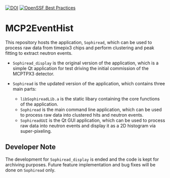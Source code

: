 [![DOI](https://zenodo.org/badge/DOI/10.5281/zenodo.8299343.svg)](https://doi.org/10.5281/zenodo.8299343)
[![OpenSSF Best Practices](https://bestpractices.coreinfrastructure.org/projects/7256/badge)](https://bestpractices.coreinfrastructure.org/projects/7256)

MCP2EventHist
=============

This repository hosts the application, `Sophiread`, which can be used to process
raw data from timepix3 chips and perform clustering and peak fitting to extract
neutron events.

- `Sophiread_display` is the original version of the application, which is a
  simple Qt application for test driving the initial commission of the MCPTPX3
  detector.

- `Sophiread` is the updated version of the application, which contains three
  main parts:
  - `libSophireadLib.a` is the static libary containing the core functions of
    the application.
  - `Sophiread` is the main command line application, which can be used to
    process raw data into clustered hits and neutron events.
  - `SophireadGUI` is the Qt GUI application, which can be used to process raw
    data into neutron events and display it as a 2D histogram via super-pixeling.

Developer Note
--------------

The development for `Sophiread_display` is ended and the code is kept for archiving
purposes.
Future feature implementation and bug fixes will be done on `Sophiread` only.
